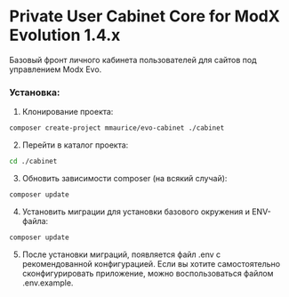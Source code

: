 Private User Cabinet Core for ModX Evolution 1.4.x
=====================
Базовый фронт личного кабинета пользователей для сайтов под управлением Modx Evo.

### Установка:
1) Клонирование проекта:
```sh
composer create-project mmaurice/evo-cabinet ./cabinet
```

2) Перейти в каталог проекта:
```sh
cd ./cabinet
```

3) Обновить зависимости composer (на всякий случай):
```sh
composer update
```

4) Установить миграции для установки базового окружения и ENV-файла:
```sh
composer update
```

5) После установки миграций, появляется файл .env с рекомендованной конфигурацией. Если вы хотите самостоятельно сконфигурировать приложение, можно воспользоваться файлом .env.example.
